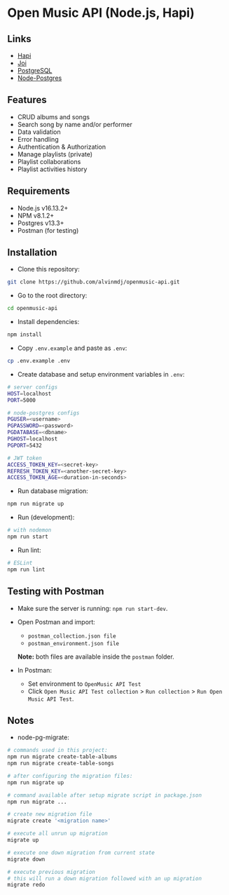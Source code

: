 # Open Music API (Node.js, Hapi)

## Links

- [Hapi](https://hapi.dev/)
- [Joi](https://joi.dev/api/)
- [PostgreSQL](https://www.postgresql.org/docs/current/index.html)
- [Node-Postgres](https://node-postgres.com/)

## Features

- CRUD albums and songs
- Search song by name and/or performer
- Data validation
- Error handling
- Authentication & Authorization
- Manage playlists (private)
- Playlist collaborations
- Playlist activities history

## Requirements

- Node.js v16.13.2+
- NPM v8.1.2+
- Postgres v13.3+
- Postman (for testing)

## Installation

- Clone this repository:

```sh
git clone https://github.com/alvinmdj/openmusic-api.git
```

- Go to the root directory:

```sh
cd openmusic-api
```

- Install dependencies:

```sh
npm install
```

- Copy ```.env.example``` and paste as ```.env```:

```sh
cp .env.example .env
```

- Create database and setup environment variables in ```.env```:

```sh
# server configs
HOST=localhost
PORT=5000

# node-postgres configs
PGUSER=<username>
PGPASSWORD=<password>
PGDATABASE=<dbname>
PGHOST=localhost
PGPORT=5432

# JWT token
ACCESS_TOKEN_KEY=<secret-key>
REFRESH_TOKEN_KEY=<another-secret-key>
ACCESS_TOKEN_AGE=<duration-in-seconds>
```

- Run database migration:

```sh
npm run migrate up
```

- Run (development):

```sh
# with nodemon
npm run start
```

- Run lint:

```sh
# ESLint
npm run lint
```

## Testing with Postman

- Make sure the server is running: ```npm run start-dev```.

- Open Postman and import:
  - ```postman_collection.json file```
  - ```postman_environment.json file```

  **Note:** both files are available inside the ```postman``` folder.

- In Postman:
  - Set environment to ```OpenMusic API Test```
  - Click ```Open Music API Test collection``` > ```Run collection``` > ```Run Open Music API Test```.

## Notes

- node-pg-migrate:

```sh
# commands used in this project:
npm run migrate create-table-albums
npm run migrate create-table-songs

# after configuring the migration files:
npm run migrate up

# command available after setup migrate script in package.json
npm run migrate ...

# create new migration file
migrate create '<migration name>'

# execute all unrun up migration
migrate up

# execute one down migration from current state
migrate down

# execute previous migration
# this will run a down migration followed with an up migration
migrate redo
```
